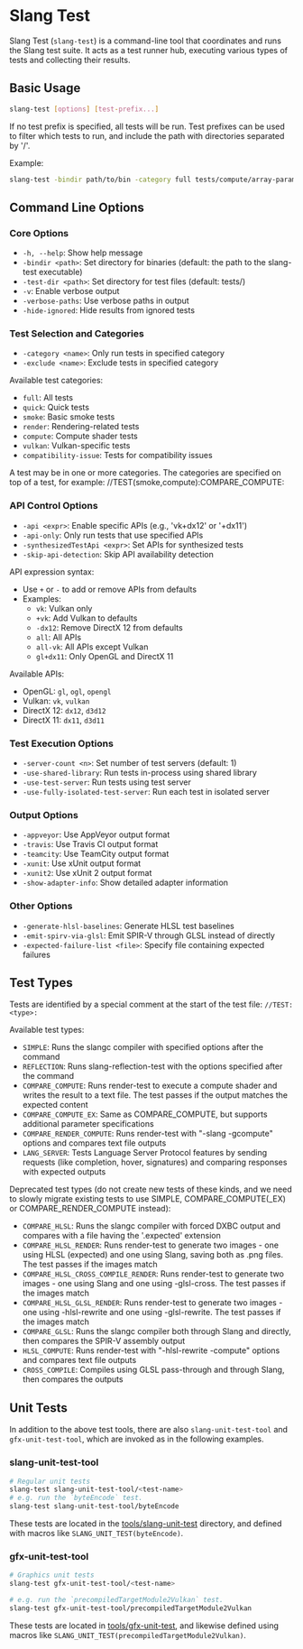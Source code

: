 # Slang Test

Slang Test (`slang-test`) is a command-line tool that coordinates and runs the Slang test suite. It acts as a test runner hub, executing various types of tests and collecting their results.

## Basic Usage

```bash
slang-test [options] [test-prefix...]
```

If no test prefix is specified, all tests will be run. Test prefixes can be used to filter which tests to run, and include the path with directories separated by '/'.

Example:
```bash
slang-test -bindir path/to/bin -category full tests/compute/array-param
```

## Command Line Options

### Core Options
- `-h, --help`: Show help message
- `-bindir <path>`: Set directory for binaries (default: the path to the slang-test executable)
- `-test-dir <path>`: Set directory for test files (default: tests/)
- `-v`: Enable verbose output
- `-verbose-paths`: Use verbose paths in output
- `-hide-ignored`: Hide results from ignored tests

### Test Selection and Categories
- `-category <name>`: Only run tests in specified category
- `-exclude <name>`: Exclude tests in specified category

Available test categories:
- `full`: All tests
- `quick`: Quick tests
- `smoke`: Basic smoke tests
- `render`: Rendering-related tests
- `compute`: Compute shader tests
- `vulkan`: Vulkan-specific tests
- `compatibility-issue`: Tests for compatibility issues

A test may be in one or more categories. The categories are specified on top of a test, for example: //TEST(smoke,compute):COMPARE_COMPUTE:

### API Control Options
- `-api <expr>`: Enable specific APIs (e.g., 'vk+dx12' or '+dx11')
- `-api-only`: Only run tests that use specified APIs
- `-synthesizedTestApi <expr>`: Set APIs for synthesized tests
- `-skip-api-detection`: Skip API availability detection

API expression syntax:
- Use `+` or `-` to add or remove APIs from defaults
- Examples: 
  - `vk`: Vulkan only
  - `+vk`: Add Vulkan to defaults
  - `-dx12`: Remove DirectX 12 from defaults
  - `all`: All APIs
  - `all-vk`: All APIs except Vulkan
  - `gl+dx11`: Only OpenGL and DirectX 11

Available APIs:
- OpenGL: `gl`, `ogl`, `opengl`
- Vulkan: `vk`, `vulkan`
- DirectX 12: `dx12`, `d3d12`
- DirectX 11: `dx11`, `d3d11`

### Test Execution Options
- `-server-count <n>`: Set number of test servers (default: 1)
- `-use-shared-library`: Run tests in-process using shared library
- `-use-test-server`: Run tests using test server
- `-use-fully-isolated-test-server`: Run each test in isolated server

### Output Options
- `-appveyor`: Use AppVeyor output format
- `-travis`: Use Travis CI output format
- `-teamcity`: Use TeamCity output format
- `-xunit`: Use xUnit output format
- `-xunit2`: Use xUnit 2 output format
- `-show-adapter-info`: Show detailed adapter information

### Other Options
- `-generate-hlsl-baselines`: Generate HLSL test baselines
- `-emit-spirv-via-glsl`: Emit SPIR-V through GLSL instead of directly
- `-expected-failure-list <file>`: Specify file containing expected failures

## Test Types

Tests are identified by a special comment at the start of the test file: `//TEST:<type>:`

Available test types:
- `SIMPLE`: Runs the slangc compiler with specified options after the command
- `REFLECTION`: Runs slang-reflection-test with the options specified after the command
- `COMPARE_COMPUTE`: Runs render-test to execute a compute shader and writes the result to a text file. The test passes if the output matches the expected content
- `COMPARE_COMPUTE_EX`: Same as COMPARE_COMPUTE, but supports additional parameter specifications
- `COMPARE_RENDER_COMPUTE`: Runs render-test with "-slang -gcompute" options and compares text file outputs
- `LANG_SERVER`: Tests Language Server Protocol features by sending requests (like completion, hover, signatures) and comparing responses with expected outputs

Deprecated test types (do not create new tests of these kinds, and we need to slowly migrate existing tests to use SIMPLE, COMPARE_COMPUTE(_EX) or COMPARE_RENDER_COMPUTE instead):
- `COMPARE_HLSL`: Runs the slangc compiler with forced DXBC output and compares with a file having the '.expected' extension
- `COMPARE_HLSL_RENDER`: Runs render-test to generate two images - one using HLSL (expected) and one using Slang, saving both as .png files. The test passes if the images match
- `COMPARE_HLSL_CROSS_COMPILE_RENDER`: Runs render-test to generate two images - one using Slang and one using -glsl-cross. The test passes if the images match
- `COMPARE_HLSL_GLSL_RENDER`: Runs render-test to generate two images - one using -hlsl-rewrite and one using -glsl-rewrite. The test passes if the images match
- `COMPARE_GLSL`: Runs the slangc compiler both through Slang and directly, then compares the SPIR-V assembly output
- `HLSL_COMPUTE`: Runs render-test with "-hlsl-rewrite -compute" options and compares text file outputs
- `CROSS_COMPILE`: Compiles using GLSL pass-through and through Slang, then compares the outputs

## Unit Tests
In addition to the above test tools, there are also `slang-unit-test-tool` and `gfx-unit-test-tool`, which are invoked as in the following examples.

### slang-unit-test-tool
```bash
# Regular unit tests
slang-test slang-unit-test-tool/<test-name>
# e.g. run the `byteEncode` test.
slang-test slang-unit-test-tool/byteEncode
```
These tests are located in the [tools/slang-unit-test](https://github.com/shader-slang/slang/tree/main/tools/slang-unit-test) directory, and defined with macros like `SLANG_UNIT_TEST(byteEncode)`.

### gfx-unit-test-tool
```bash
# Graphics unit tests
slang-test gfx-unit-test-tool/<test-name>

# e.g. run the `precompiledTargetModule2Vulkan` test.
slang-test gfx-unit-test-tool/precompiledTargetModule2Vulkan
```
These tests are located in [tools/gfx-unit-test](https://github.com/shader-slang/slang/tree/main/tools/gfx-unit-test), and likewise defined using macros like `SLANG_UNIT_TEST(precompiledTargetModule2Vulkan)`.
